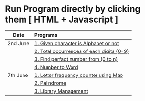 # Run Program directly by clicking them [ HTML + Javascript ]

| Date     | Programs                                                                                                                                                                |
| -------- | :---------------------------------------------------------------------------------------------------------------------------------------------------------------------- |
| 2nd June | <a href="https://sanket9006.github.io/bluepineapple-traning/02nd%20June/alphabet_or_not.html" target="_blank">1. Given character is Alphabet or not</a>                 |
|          | <a href="https://sanket9006.github.io/bluepineapple-traning/02nd%20June/total_occurances_each_digit.html" target="_blank">2. Total occurrences of each digits (0-9)</a> |
|          | <a href="https://sanket9006.github.io/bluepineapple-traning/02nd%20June/perfact_number.html" target="_blank">3. Find perfact number from (0 to n) </a>                  |
|          | <a href="https://sanket9006.github.io/bluepineapple-traning/02nd%20June/numbertoword.html" target="_blank">4. Number to Word </a>                                       |
| 7th June | <a href="https://sanket9006.github.io/bluepineapple-traning/7th%20June/letterfrequency.html" target="_blank">1. Letter frequency counter using Map</a>                  |
|          | <a href="https://sanket9006.github.io/bluepineapple-traning/7th%20June/palindrome.html" target="_blank">2. Palindrome</a>                                               |
|          | <a href="https://sanket9006.github.io/bluepineapple-traning/7th%20June/library.html" target="_blank">3. Library Management</a>                                          |
